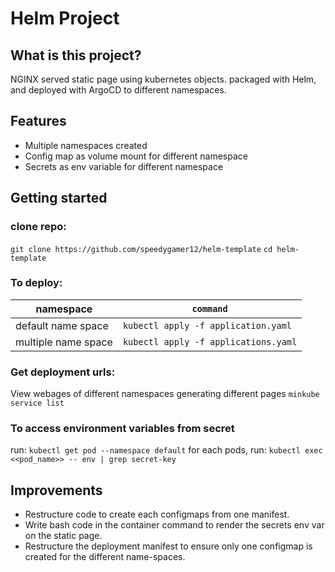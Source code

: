 # Helm Project

## What is this project? 
NGINX served static page using kubernetes objects. packaged with Helm, and deployed with ArgoCD to different namespaces. 

## Features
- Multiple namespaces created
- Config map as volume mount for different namespace 
- Secrets as env variable for different namespace

## Getting started

### clone repo:
`git clone https://github.com/speedygamer12/helm-template`
`cd helm-template`

### To deploy:
| namespace             | `command`                             |
| ----------------------| ------------------------------------- |
| default name space    | `kubectl apply -f application.yaml`   |
| multiple name space   | `kubectl apply -f applications.yaml`  |

### Get deployment urls:
View webages of different namespaces generating different pages
`minkube service list`

### To access environment variables from secret
run:
`kubectl get pod --namespace default`
for each pods, run:
`kubectl exec <<pod_name>> -- env | grep secret-key`

## Improvements
- Restructure code to create each configmaps from one manifest.
- Write bash code in the container command to render the secrets env var on the static page.
- Restructure the deployment manifest to ensure only one configmap is created for the different name-spaces. 
